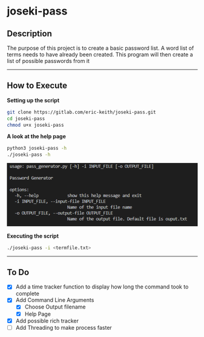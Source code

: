 # joseki-pass

## Description
The purpose of this project is to create a basic password list.
A word list of terms needs to have already been created.
This program will then create a list of possible passwords from it

---
## How to Execute
**Setting up the script**
```bash
git clone https://gitlab.com/eric-keith/joseki-pass.git
cd joseki-pass
chmod u+x joseki-pass
```

**A look at the help page**
```bash
python3 joseki-pass -h
./joseki-pass -h
```
![Help Page Image](./src/images/help_page.png "Help Page")

**Executing the script**
```bash
./joseki-pass -i <termfile.txt>
```
---
## To Do
- [x] Add a time tracker function to display how long the command took to complete
- [x] Add Command Line Arguments
    - [x] Choose Output filename
    - [x] Help Page
- [x] Add possible rich tracker
- [ ] Add Threading to make process faster
